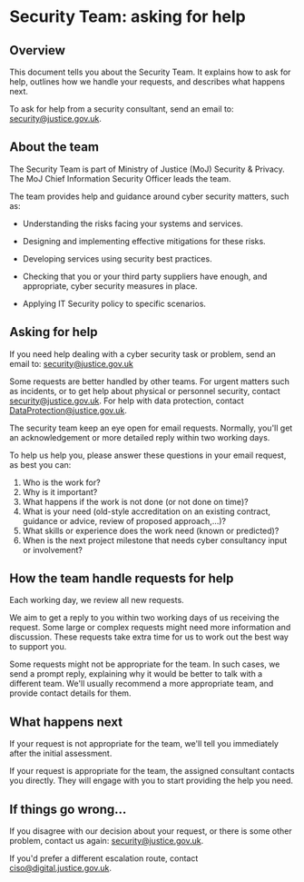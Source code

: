 # Security Team: asking for help

## Overview

This document tells you about the Security Team. It explains how to ask for help, outlines how we handle your requests, and describes what happens next.

To ask for help from a security consultant, send an email to: [security@justice.gov.uk](mailto:security@justice.gov.uk).

## About the team

The Security Team is part of Ministry of Justice \(MoJ\) Security &amp; Privacy. The MoJ Chief Information Security Officer leads the team.

The team provides help and guidance around cyber security matters, such as:

-   Understanding the risks facing your systems and services.

-   Designing and implementing effective mitigations for these risks.

-   Developing services using security best practices.

-   Checking that you or your third party suppliers have enough, and appropriate, cyber security measures in place.

-   Applying IT Security policy to specific scenarios.


## Asking for help

If you need help dealing with a cyber security task or problem, send an email to: [security@justice.gov.uk](mailto:security@justice.gov.uk)

Some requests are better handled by other teams. For urgent matters such as incidents, or to get help about physical or personnel security, contact [security@justice.gov.uk](mailto:security@justice.gov.uk). For help with data protection, contact [DataProtection@justice.gov.uk](mailto:DataProtection@justice.gov.uk).

The security team keep an eye open for email requests. Normally, you'll get an acknowledgement or more detailed reply within two working days.

To help us help you, please answer these questions in your email request, as best you can:

1.  Who is the work for?
2.  Why is it important?
3.  What happens if the work is not done \(or not done on time\)?
4.  What is your need \(old-style accreditation on an existing contract, guidance or advice, review of proposed approach,...\)?
5.  What skills or experience does the work need \(known or predicted\)?
6.  When is the next project milestone that needs cyber consultancy input or involvement?

## How the team handle requests for help

Each working day, we review all new requests.

We aim to get a reply to you within two working days of us receiving the request. Some large or complex requests might need more information and discussion. These requests take extra time for us to work out the best way to support you.

Some requests might not be appropriate for the team. In such cases, we send a prompt reply, explaining why it would be better to talk with a different team. We'll usually recommend a more appropriate team, and provide contact details for them.

## What happens next

If your request is not appropriate for the team, we'll tell you immediately after the initial assessment.

If your request is appropriate for the team, the assigned consultant contacts you directly. They will engage with you to start providing the help you need.

## If things go wrong...

If you disagree with our decision about your request, or there is some other problem, contact us again: [security@justice.gov.uk](mailto:security@justice.gov.uk).

If you'd prefer a different escalation route, contact [ciso@digital.justice.gov.uk](mailto:ciso@digital.justice.gov.uk).

